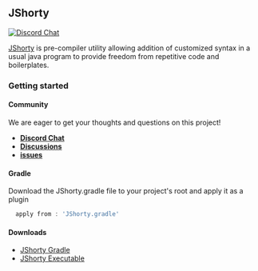 ## JShorty

[![Discord Chat](https://img.shields.io/discord/872811194170347520?label=Discord)](https://discord.gg/8z497bUqSz)

[JShorty](https://github.com/Minecraftian14/JShortyOutlet/wiki) is pre-compiler utility allowing addition of customized syntax in a usual java program to provide freedom from repetitive code and boilerplates.

### Getting started

#### Community

We are eager to get your thoughts and questions on this project!

- **[Discord Chat](https://discord.gg/8z497bUqSz)**
- **[Discussions](https://github.com/Minecraftian14/JShortyOutlet/discussions/1)**
- **[issues](https://github.com/Minecraftian14/JShortyOutlet/issues)**

#### Gradle

Download the JShorty.gradle file to your project's root and apply it as a plugin

```groovy
  apply from : 'JShorty.gradle'
```

#### Downloads

 - [JShorty Gradle](https://github.com/Minecraftian14/JShortyOutlet/releases) 
 - [JShorty Executable](https://github.com/Minecraftian14/JShortyOutlet/releases)
